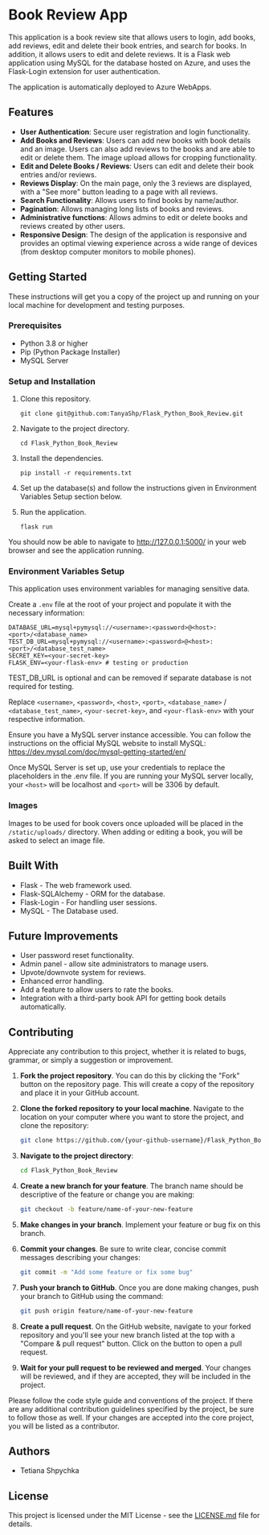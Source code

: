 # Book Review App

This application is a book review site that allows users to login, add books, add reviews, edit and delete their book entries, and search for books. In addition, it allows users to edit and delete reviews. It is a Flask web application using MySQL for the database hosted on Azure, and uses the Flask-Login extension for user authentication.

The application is automatically deployed to Azure WebApps. 

## Features

- **User Authentication**: Secure user registration and login functionality.
- **Add Books and Reviews**: Users can add new books with book details and an image. Users can also add reviews to the books and are able to edit or delete them. The image upload allows for cropping functionality.
- **Edit and Delete Books / Reviews**: Users can edit and delete their book entries and/or reviews.
- **Reviews Display**: On the main page, only the 3 reviews are displayed, with a "See more" button leading to a page with all reviews.
- **Search Functionality**: Allows users to find books by name/author.
- **Pagination**: Allows managing long lists of books and reviews.
- **Administrative functions**: Allows admins to edit or delete books and reviews created by other users.
- **Responsive Design**: The design of the application is responsive and provides an optimal viewing experience across a wide range of devices (from desktop computer monitors to mobile phones).

## Getting Started

These instructions will get you a copy of the project up and running on your local machine for development and testing purposes.

### Prerequisites

- Python 3.8 or higher
- Pip (Python Package Installer)
- MySQL Server

### Setup and Installation

1. Clone this repository.
    ```
    git clone git@github.com:TanyaShp/Flask_Python_Book_Review.git
    ```

2. Navigate to the project directory.
    ```
    cd Flask_Python_Book_Review
    ```

3. Install the dependencies.
    ```
    pip install -r requirements.txt
    ```

4. Set up the database(s) and follow the instructions given in Environment Variables Setup section below.
5. Run the application.
    ```
    flask run
    ```

You should now be able to navigate to http://127.0.0.1:5000/ in your web browser and see the application running.

### Environment Variables Setup

This application uses environment variables for managing sensitive data. 

Create a `.env` file at the root of your project and populate it with the necessary information:

```env
DATABASE_URL=mysql+pymysql://<username>:<password>@<host>:<port>/<database_name>
TEST_DB_URL=mysql+pymysql://<username>:<password>@<host>:<port>/<database_test_name>
SECRET_KEY=<your-secret-key>
FLASK_ENV=<your-flask-env> # testing or production
```

TEST_DB_URL is optional and can be removed if separate database is not required for testing.

Replace `<username>`, `<password>`, `<host>`, `<port>`, `<database_name>` / `<database_test_name>`, `<your-secret-key>`, and `<your-flask-env>` with your respective information.

Ensure you have a MySQL server instance accessible. You can follow the instructions on the official MySQL website to install MySQL: https://dev.mysql.com/doc/mysql-getting-started/en/

Once MySQL Server is set up, use your credentials to replace the placeholders in the .env file. If you are running your MySQL server locally, your `<host>` will be localhost and `<port>` will be 3306 by default.

### Images

Images to be used for book covers once uploaded will be placed in the `/static/uploads/` directory. When adding or editing a book, you will be asked to select an image file. 

## Built With

- Flask - The web framework used.
- Flask-SQLAlchemy - ORM for the database.
- Flask-Login - For handling user sessions.
- MySQL - The Database used.

## Future Improvements

- User password reset functionality.
- Admin panel - allow site administrators to manage users.
- Upvote/downvote system for reviews.
- Enhanced error handling.
- Add a feature to allow users to rate the books.
- Integration with a third-party book API for getting book details automatically.

## Contributing

Appreciate any contribution to this project, whether it is related to bugs, grammar, or simply a suggestion or improvement. 

1. **Fork the project repository**. You can do this by clicking the "Fork" button on the repository page. This will create a copy of the repository and place it in your GitHub account.

2. **Clone the forked repository to your local machine**. Navigate to the location on your computer where you want to store the project, and clone the repository:

    ```bash
    git clone https://github.com/{your-github-username}/Flask_Python_Book_Review.git
    ```

3. **Navigate to the project directory**:

    ```bash
    cd Flask_Python_Book_Review
    ```

4. **Create a new branch for your feature**. The branch name should be descriptive of the feature or change you are making:

    ```bash
    git checkout -b feature/name-of-your-new-feature
    ```

5. **Make changes in your branch**. Implement your feature or bug fix on this branch.

6. **Commit your changes**. Be sure to write clear, concise commit messages describing your changes:

    ```bash
    git commit -m "Add some feature or fix some bug"
    ```

7. **Push your branch to GitHub**. Once you are done making changes, push your branch to GitHub using the command:

    ```bash
    git push origin feature/name-of-your-new-feature
    ```

8. **Create a pull request**. On the GitHub website, navigate to your forked repository and you'll see your new branch listed at the top with a "Compare & pull request" button. Click on the button to open a pull request.

9. **Wait for your pull request to be reviewed and merged**. Your changes will be reviewed, and if they are accepted, they will be included in the project.

Please follow the code style guide and conventions of the project. If there are any additional contribution guidelines specified by the project, be sure to follow those as well. If your changes are accepted into the core project, you will be listed as a contributor.

## Authors

- Tetiana Shpychka

## License

This project is licensed under the MIT License - see the [LICENSE.md](LICENSE.md) file for details.
